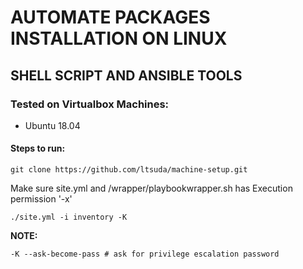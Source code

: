 # AUTOMATE PACKAGES INSTALLATION ON LINUX
## SHELL SCRIPT AND ANSIBLE TOOLS

### Tested on Virtualbox Machines:
- Ubuntu 18.04

#### Steps to run:

` git clone https://github.com/ltsuda/machine-setup.git `

Make sure site.yml and /wrapper/playbookwrapper.sh has Execution permission '-x'

` ./site.yml -i inventory -K `

**NOTE:**

` -K --ask-become-pass # ask for privilege escalation password `
